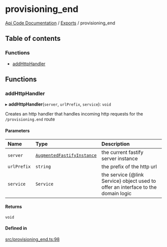 # provisioning\_end
 
[Api Code Documentation](../README.md) / [Exports](../modules.md) / provisioning\_end

## Table of contents

### Functions

- [addHttpHandler](provisioning_end.md#addhttphandler)

## Functions

### addHttpHandler

▸ **addHttpHandler**(`server`, `urlPrefix`, `service`): `void`

Creates an http handler that handles incoming http requests for the `/provisioning.end` route

#### Parameters

| Name | Type | Description |
| :------ | :------ | :------ |
| `server` | [`AugmentedFastifyInstance`](../interfaces/types.AugmentedFastifyInstance.md) | the current fastify server instance |
| `urlPrefix` | `string` | the prefix of the http url |
| `service` | `Service` | the service {@link Service} object used to offer an interface to the domain logic |

#### Returns

`void`

#### Defined in

[src/provisioning_end.ts:98](https://github.com/openkfw/TruBudget/blob/b9aaff0/api/src/provisioning_end.ts#L98)
